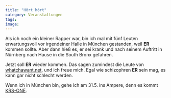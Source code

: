 ```yaml
---
title: "Hört hört"
category: Veranstaltungen
tags: 
image: 
---
```


Als ich noch ein kleiner Rapper war, bin ich mal mit fünf Leuten erwartungsvoll vor irgendeiner Halle in München gestanden, weil **ER** kommen sollte. Aber dann hieß es, er sei krank und nach seinem Auftritt in Nürnberg nach Hause in die South Bronx gefahren.  

  

Jetzt soll **ER** wieder kommen. Das sagen zumindest die Leute von [whatchawant.net](http://www.watchawant.net/upcoming.html), und ich freue mich. Egal wie schizophren **ER** sein mag, es kann gar nicht schlecht werden.  

  

Wenn ich in München bin, gehe ich am 31.5. ins Ampere, denn es kommt [KRS-ONE](http://de.wikipedia.org/wiki/KRS-One).